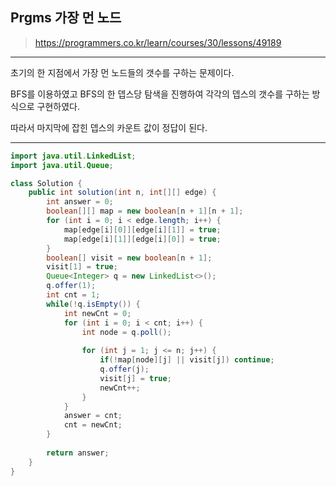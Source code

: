 ## Prgms 가장 먼 노드
>https://programmers.co.kr/learn/courses/30/lessons/49189

************
초기의 한 지점에서 가장 먼 노드들의 갯수를 구하는 문제이다.


BFS를 이용하였고 BFS의 한 뎁스당 탐색을 진행하여 각각의 뎁스의 갯수를 구하는 방식으로 구현하였다.


따라서 마지막에 잡힌 뎁스의 카운트 값이 정답이 된다.
************


```java
import java.util.LinkedList;
import java.util.Queue;

class Solution {
    public int solution(int n, int[][] edge) {
    	int answer = 0;
        boolean[][] map = new boolean[n + 1][n + 1];
        for (int i = 0; i < edge.length; i++) {
			map[edge[i][0]][edge[i][1]] = true;
			map[edge[i][1]][edge[i][0]] = true;
		}
        boolean[] visit = new boolean[n + 1];
        visit[1] = true;
        Queue<Integer> q = new LinkedList<>();
        q.offer(1);
        int cnt = 1;
        while(!q.isEmpty()) {
        	int newCnt = 0;
        	for (int i = 0; i < cnt; i++) {
				int node = q.poll();
				
				for (int j = 1; j <= n; j++) {
					if(!map[node][j] || visit[j]) continue;
					q.offer(j);
					visit[j] = true;
					newCnt++;
				}
			}
        	answer = cnt;
        	cnt = newCnt;
        }
        
        return answer;
    }
}
```
